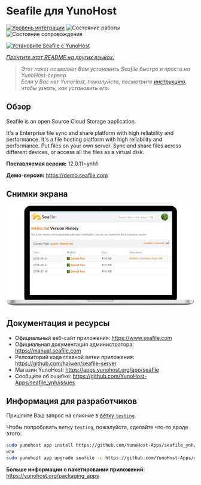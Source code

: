 <!--
Важно: этот README был автоматически сгенерирован <https://github.com/YunoHost/apps/tree/master/tools/readme_generator>
Он НЕ ДОЛЖЕН редактироваться вручную.
-->

# Seafile для YunoHost

[![Уровень интеграции](https://apps.yunohost.org/badge/integration/seafile)](https://ci-apps.yunohost.org/ci/apps/seafile/)
![Состояние работы](https://apps.yunohost.org/badge/state/seafile)
![Состояние сопровождения](https://apps.yunohost.org/badge/maintained/seafile)

[![Установите Seafile с YunoHost](https://install-app.yunohost.org/install-with-yunohost.svg)](https://install-app.yunohost.org/?app=seafile)

*[Прочтите этот README на других языках.](./ALL_README.md)*

> *Этот пакет позволяет Вам установить Seafile быстро и просто на YunoHost-сервер.*  
> *Если у Вас нет YunoHost, пожалуйста, посмотрите [инструкцию](https://yunohost.org/install), чтобы узнать, как установить его.*

## Обзор

Seafile is an open Source Cloud Storage application.

It's a Enterprise file sync and share platform with high reliability and performance. It's a file hosting platform with high reliability and performance. Put files on your own server. Sync and share files across different devices, or access all the files as a virtual disk.


**Поставляемая версия:** 12.0.11~ynh1

**Демо-версия:** <https://demo.seafile.com>

## Снимки экрана

![Снимок экрана Seafile](./doc/screenshots/screenshot.png)

## Документация и ресурсы

- Официальный веб-сайт приложения: <https://www.seafile.com>
- Официальная документация администратора: <https://manual.seafile.com>
- Репозиторий кода главной ветки приложения: <https://github.com/haiwen/seafile-server>
- Магазин YunoHost: <https://apps.yunohost.org/app/seafile>
- Сообщите об ошибке: <https://github.com/YunoHost-Apps/seafile_ynh/issues>

## Информация для разработчиков

Пришлите Ваш запрос на слияние в [ветку `testing`](https://github.com/YunoHost-Apps/seafile_ynh/tree/testing).

Чтобы попробовать ветку `testing`, пожалуйста, сделайте что-то вроде этого:

```bash
sudo yunohost app install https://github.com/YunoHost-Apps/seafile_ynh/tree/testing --debug
или
sudo yunohost app upgrade seafile -u https://github.com/YunoHost-Apps/seafile_ynh/tree/testing --debug
```

**Больше информации о пакетировании приложений:** <https://yunohost.org/packaging_apps>
